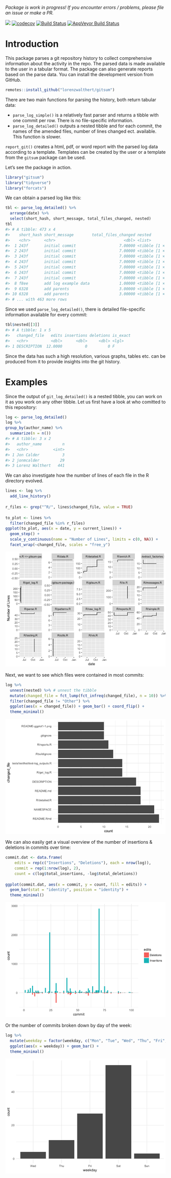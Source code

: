 
<!-- README.md is generated from README.Rmd. Please edit that file -->

*Package is work in progress\! If you encounter errors / problems,
please file an issue or make a PR.*

![](https://img.shields.io/badge/lifecycle-experimental-orange.svg)
[![codecov](https://codecov.io/gh/lorenzwalthert/gitsum/branch/master/graph/badge.svg)](https://codecov.io/gh/lorenzwalthert/gitsum)
[![Build
Status](https://travis-ci.org/lorenzwalthert/gitsum.svg?branch=master)](https://travis-ci.org/lorenzwalthert/gitsum)
[![AppVeyor Build
Status](https://ci.appveyor.com/api/projects/status/github/lorenzwalthert/gitsum?branch=master&svg=true)](https://ci.appveyor.com/project/lorenzwalthert/gitsum)

# Introduction

This package parses a git repository history to collect comprehensive
information about the activity in the repo. The parsed data is made
available to the user in a tabular format. The package can also generate
reports based on the parse data. You can install the development version
from GitHub.

``` r
remotes::install_github("lorenzwalthert/gitsum")
```

There are two main functions for parsing the history, both return
tabular data:

  - `parse_log_simple()` is a relatively fast parser and returns a
    tibble with one commit per row. There is no file-specific
    information.
  - `parse_log_detailed()` outputs a nested tibble and for each commit,
    the names of the amended files, number of lines changed ect.
    available. This function is slower.

`report_git()` creates a html, pdf, or word report with the parsed log
data according to a template. Templates can be created by the user or a
template from the `gitsum` package can be used.

Let’s see the package in action.

``` r
library("gitsum")
library("tidyverse")
library("forcats")
```

We can obtain a parsed log like this:

``` r
tbl <- parse_log_detailed() %>%
  arrange(date) %>%
  select(short_hash, short_message, total_files_changed, nested)
tbl 
#> # A tibble: 473 x 4
#>    short_hash short_message        total_files_changed nested          
#>    <chr>      <chr>                              <dbl> <list>          
#>  1 243f       initial commit                   7.00000 <tibble [1 × 5]>
#>  2 243f       initial commit                   7.00000 <tibble [1 × 5]>
#>  3 243f       initial commit                   7.00000 <tibble [1 × 5]>
#>  4 243f       initial commit                   7.00000 <tibble [1 × 5]>
#>  5 243f       initial commit                   7.00000 <tibble [1 × 5]>
#>  6 243f       initial commit                   7.00000 <tibble [1 × 5]>
#>  7 243f       initial commit                   7.00000 <tibble [1 × 5]>
#>  8 f8ee       add log example data             1.00000 <tibble [1 × 5]>
#>  9 6328       add parents                      3.00000 <tibble [1 × 5]>
#> 10 6328       add parents                      3.00000 <tibble [1 × 5]>
#> # ... with 463 more rows
```

Since we used `parse_log_detailed()`, there is detailed file-specific
information available for every commit:

``` r
tbl$nested[[3]]
#> # A tibble: 1 x 5
#>   changed_file   edits insertions deletions is_exact
#>   <chr>          <dbl>      <dbl>     <dbl> <lgl>   
#> 1 DESCRIPTION  12.0000          0         0 F
```

Since the data has such a high resolution, various graphs, tables etc.
can be produced from it to provide insights into the git history.

# Examples

Since the output of `git_log_detailed()` is a nested tibble, you can
work on it as you work on any other tibble. Let us first have a look at
who comitted to this repository:

``` r
log <- parse_log_detailed()
log %>%
group_by(author_name) %>%
  summarize(n = n())
#> # A tibble: 3 x 2
#>   author_name         n
#>   <chr>           <int>
#> 1 Jon Calder          3
#> 2 jonmcalder         29
#> 3 Lorenz Walthert   441
```

We can also investigate how the number of lines of each file in the R
directory evolved.

``` r
lines <- log %>%
  add_line_history()

r_files <- grep("^R/", lines$changed_file, value = TRUE)

to_plot <- lines %>%
  filter(changed_file %in% r_files)
ggplot(to_plot, aes(x = date, y = current_lines)) + 
  geom_step() + 
  scale_y_continuous(name = "Number of Lines", limits = c(0, NA)) + 
  facet_wrap(~changed_file, scales = "free_y")
```

![](README-per_file-1.png)<!-- -->

Next, we want to see which files were contained in most commits:

``` r
log %>%
  unnest(nested) %>% # unnest the tibble
  mutate(changed_file = fct_lump(fct_infreq(changed_file), n = 10)) %>%
  filter(changed_file != "Other") %>%
  ggplot(aes(x = changed_file)) + geom_bar() + coord_flip() + 
  theme_minimal()
```

![](README-ggplot1-1.png)<!-- -->

We can also easily get a visual overview of the number of insertions &
deletions in commits over time:

``` r
commit.dat <- data.frame(
    edits = rep(c("Insertions", "Deletions"), each = nrow(log)),
    commit = rep(1:nrow(log), 2),
    count = c(log$total_insertions, -log$total_deletions))
    
ggplot(commit.dat, aes(x = commit, y = count, fill = edits)) + 
  geom_bar(stat = "identity", position = "identity") +  
  theme_minimal()
```

![](README-ggplot2-1.png)<!-- -->

Or the number of commits broken down by day of the week:

``` r
log %>%
  mutate(weekday = factor(weekday, c("Mon", "Tue", "Wed", "Thu", "Fri", "Sat", "Sun"))) %>% 
  ggplot(aes(x = weekday)) + geom_bar() + 
  theme_minimal()
```

![](README-ggplot3-1.png)<!-- -->
